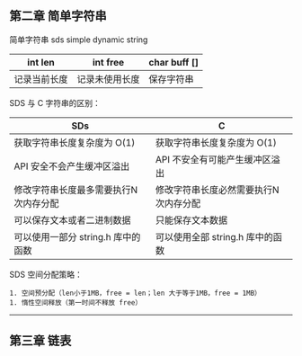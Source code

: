 

## 第二章 简单字符串

简单字符串 sds simple dynamic string

| int len      | int free       | char buff [] |
| ------------ | -------------- | ------------ |
| 记录当前长度 | 记录未使用长度 | 保存字符串   |

SDS 与 C 字符串的区别：

| SDs                                   | C                                     |
| ------------------------------------- | ------------------------------------- |
| 获取字符串长度复杂度为 O(1)           | 获取字符串长度复杂度为 O(1)           |
| API 安全不会产生缓冲区溢出            | API 不安全有可能产生缓冲区溢出        |
| 修改字符串长度最多需要执行N次内存分配 | 修改字符串长度必然需要执行N次内存分配 |
| 可以保存文本或者二进制数据            | 只能保存文本数据                      |
| 可以使用一部分 string.h 库中的函数    | 可以使用全部 string.h 库中的函数      |

SDS 空间分配策略：

	1. 空间预分配（len小于1MB，free = len；len 大于等于1MB，free = 1MB）
	1. 惰性空间释放（第一时间不释放 free）



---

## 第三章 链表